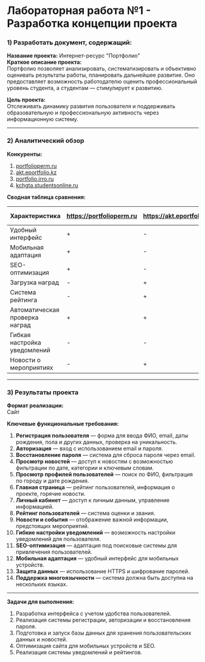 # Лабораторная работа №1 - Разработка концепции проекта

### 1) Разработать документ, содержащий:

**Название проекта:** Интернет-ресурс "Портфолио"  
**Краткое описание проекта:**  
Портфолио позволяет анализировать, систематизировать и объективно оценивать результаты работы, планировать дальнейшее развитие. Оно предоставляет возможность работодателю оценить профессиональный уровень студента, а студентам — стимулирует к развитию.

**Цель проекта:**  
Отслеживать динамику развития пользователя и поддерживать образовательную и профессиональную активность через информационную систему.

---

### 2) Аналитический обзор

**Конкуренты:**
1. [portfolioperm.ru](https://portfolioperm.ru)
2. [akt.eportfolio.kz](https://akt.eportfolio.kz/ru)
3. [portfolio.irro.ru](https://portfolio.irro.ru)
4. [kchgta.studentsonline.ru](https://kchgta.studentsonline.ru)

**Сводная таблица сравнения:**

| Характеристика                      | https://portfolioperm.ru | https://akt.eportfolio.kz/ru | https://portfolio.irro.ru | https://kchgta.studentsonline.ru | Ваш продукт    |
|-------------------------------------|--------------------------|------------------------------|---------------------------|----------------------------------|----------------|
| Удобный интерфейс                   | +                        | -                            | +                         | -                                | +              |
| Мобильная адаптация                 | +                        | -                            | +                         | -                                | +              |
| SEO-оптимизация                     | +                        | -                            | -                         | +                                | +              |
| Загрузка наград                     | -                        | +                            | -                         | +                                | +              |
| Система рейтинга                    | -                        | +                            | +                         | -                                | +              |
| Автоматическая проверка наград      | +                        | +                            | +                         | -                                | +              |
| Гибкая настройка уведомлений        | -                        | -                            | -                         | +                                | +              |
| Новости о мероприятиях              | -                        | +                            | -                         | +                                | +              |

---

### 3) Результаты проекта

**Формат реализации:**  
Сайт

**Ключевые функциональные требования:**
1. **Регистрация пользователя** — форма для ввода ФИО, email, даты рождения, пола и других данных, проверка на уникальность.
2. **Авторизация** — вход с использованием email и пароля.
3. **Восстановление пароля** — система для сброса пароля через email.
4. **Просмотр новостей** — доступ к новостям с возможностью фильтрации по дате, категории и ключевым словам.
5. **Просмотр профилей пользователей** — поиск по ФИО, фильтрация по городу и дате рождения.
6. **Главная страница** — рейтинг пользователей, информация о проекте, горячие новости.
7. **Личный кабинет** — доступ к личным данным, управление информацией.
8. **Рейтинг пользователей** — система оценки и звания.
9. **Новости и события** — отображение важной информации, предстоящих мероприятий.
10. **Гибкие настройки уведомлений** — возможность настройки уведомлений для пользователя.
11. **SEO-оптимизация** — адаптация под поисковые системы для привлечения пользователей.
12. **Мобильная адаптация** — удобный интерфейс для мобильных устройств.
13. **Защита данных** — использование HTTPS и шифрование паролей.
14. **Поддержка многоязычности** — система должна быть доступна на нескольких языках.

---

**Задачи для выполнения:**
1. Разработка интерфейса с учетом удобства пользователей.
2. Реализация системы регистрации, авторизации и восстановления пароля.
3. Подготовка и запуск базы данных для хранения пользовательских данных и новостей.
4. Оптимизация сайта для мобильных устройств и SEO.
5. Реализация системы уведомлений и рейтингов.